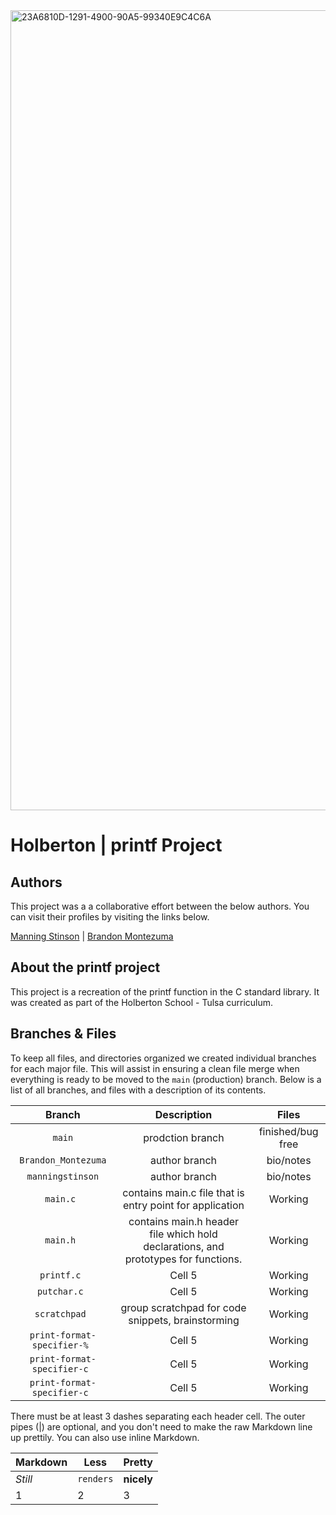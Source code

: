 <img width="1280" alt="23A6810D-1291-4900-90A5-99340E9C4C6A" src="https://github.com/manningstinson/holbertonschool-printf/assets/104523090/8b5d4fe0-40d1-4d4f-8a71-a5b8c29d57a6">

# Holberton | printf Project
## Authors
This project was a a collaborative effort between the below authors. You can visit their profiles by visiting the links below.

[Manning Stinson](https://github.com/manningstinson) | 
[Brandon Montezuma](https://github.com/bmontezuma)

## About the printf project
This project is a recreation of the printf function in the C standard library. It was created as part of the Holberton School - Tulsa curriculum. 

## Branches & Files
To keep all files, and directories organized we created individual branches for each major file.  This will assist in ensuring a clean file merge when everything is ready to be moved to the `main` (production) branch. Below is a list of all branches, and files with a description of its contents. 

| Branch                  | Description   | Files    |
| :---------------------: | :------------:| :--------: |
| `main`                  | prodction branch          | finished/bug free   |
| `Brandon_Montezuma`     | author branch         | bio/notes   |
| `manningstinson`        | author branch         | bio/notes  |
| `main.c `      | contains main.c file that is entry point for application         | Working   |
| `main.h `      |  contains main.h header file which hold declarations, and prototypes for functions.        | Working   |
| `printf.c `      | Cell 5         | Working   |
| `putchar.c `      | Cell 5         | Working   |
| `scratchpad `      | group scratchpad for code snippets, brainstorming         | Working   |
| `print-format-specifier-% `      | Cell 5         | Working   |
| `print-format-specifier-c `      | Cell 5         | Working   |
| `print-format-specifier-c `      | Cell 5         | Working   |

There must be at least 3 dashes separating each header cell.
The outer pipes (|) are optional, and you don't need to make the 
raw Markdown line up prettily. You can also use inline Markdown.

Markdown | Less | Pretty
--- | --- | ---
*Still* | `renders` | **nicely**
1 | 2 | 3

